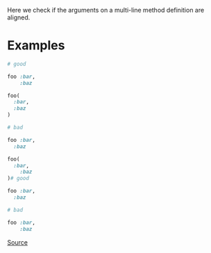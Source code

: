 
Here we check if the arguments on a multi-line method
definition are aligned.

# Examples

```ruby
# good

foo :bar,
    :baz

foo(
  :bar,
  :baz
)

# bad

foo :bar,
  :baz

foo(
  :bar,
    :baz
)# good

foo :bar,
  :baz

# bad

foo :bar,
    :baz
```

[Source](http://www.rubydoc.info/gems/rubocop/RuboCop/Cop/Layout/ArgumentAlignment)